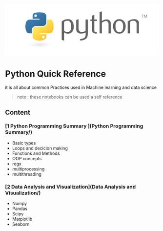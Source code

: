 ![python](python.png)

# Python Quick Reference 
it is all about common Practices used in Machine learning and data science 
> note : these notebooks can be used a self reference 
## Content

### [1 Python Programming Summary ](Python Programming Summary/)
* Basic types 
* Loops and decicion making
* Functions and Methods
* OOP concepts
* regx
* multiprocessing
* multithreading

### [2 Data Analysis and Visualization](Data Analysis and Visualization/)
* Numpy
* Pandas
* Scipy
* Matplotlib
* Seaborn
